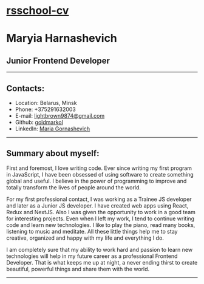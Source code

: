 # [rsschool-cv](https://goldmarkol.github.io/rsschool-cv/cv)

# Maryia Harnashevich

## Junior Frontend Developer

---

## Contacts:

- Location: Belarus, Minsk
- Phone: +375291632003
- E-mail: lightbrown9874@gmail.com
- Github: [goldmarkol](https://github.com/goldmarkol)
- LinkedIn: [Maria Gornashevich](https://www.linkedin.com/in/maria-gornashevich-4b8a371b8/)

---

## Summary about myself:

First and foremost, I love writing code. Ever since writing my first program in JavaScript, I have been obsessed of using software to create something global and useful. I believe in the power of programming to improve and totally transform the lives of people around the world.

For my first professional contact, I was working as a Trainee JS developer and later as a Junior JS developer. I have created web apps using React, Redux and NextJS. Also I was given the opportunity to work in a good team for interesting projects. Even when I left my work, I tend to continue writing code and learn new technologies. I like to play the piano, read many books, listening to music and meditate. All these little things help me to stay creative, organized and happy with my life and everything I do.

I am completely sure that my ability to work hard and passion to learn new technologies will help in my future career as a professional Frontend Developer. That is what keeps me up at night, a never ending thirst to create beautiful, powerful things and share them with the world.

---
